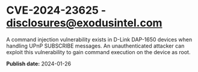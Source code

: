 # CVE-2024-23625 - disclosures@exodusintel.com

A command injection vulnerability exists in D-Link DAP-1650 devices when handling UPnP SUBSCRIBE messages. An unauthenticated attacker can exploit this vulnerability to gain command execution on the device as root.


**Publish date:** 2024-01-26
